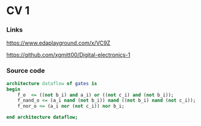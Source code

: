 # CV 1

### Links

https://www.edaplayground.com/x/VC9Z

https://github.com/xgmitt00/Digital-electronics-1

### Source code

```vhdl
architecture dataflow of gates is
begin
    f_o  <= ((not b_i) and a_i) or ((not c_i) and (not b_i));
    f_nand_o <= (a_i nand (not b_i)) nand ((not b_i) nand (not c_i));
    f_nor_o <= (a_i nor (not c_i)) nor b_i;

end architecture dataflow;
```
